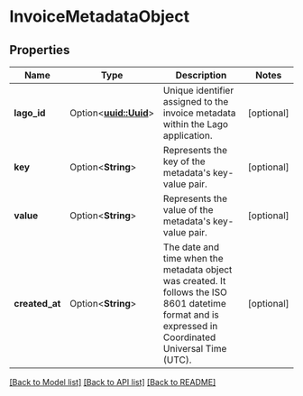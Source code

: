 # InvoiceMetadataObject

## Properties

Name | Type | Description | Notes
------------ | ------------- | ------------- | -------------
**lago_id** | Option<[**uuid::Uuid**](uuid::Uuid.md)> | Unique identifier assigned to the invoice metadata within the Lago application. | [optional]
**key** | Option<**String**> | Represents the key of the metadata's key-value pair. | [optional]
**value** | Option<**String**> | Represents the value of the metadata's key-value pair. | [optional]
**created_at** | Option<**String**> | The date and time when the metadata object was created. It follows the ISO 8601 datetime format and is expressed in Coordinated Universal Time (UTC). | [optional]

[[Back to Model list]](../README.md#documentation-for-models) [[Back to API list]](../README.md#documentation-for-api-endpoints) [[Back to README]](../README.md)


